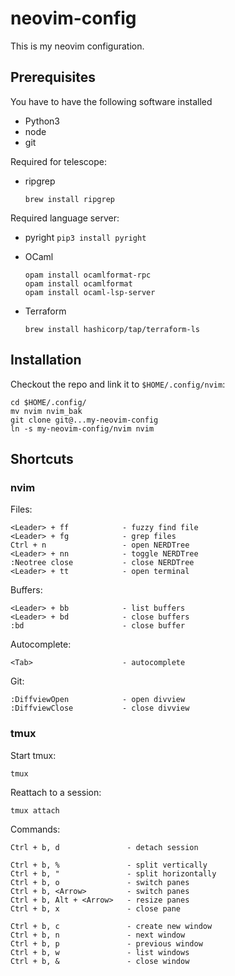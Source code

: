 # neovim-config

This is my neovim configuration.

## Prerequisites

You have to have the following software installed

* Python3
* node
* git

Required for telescope:
* ripgrep
    ```
    brew install ripgrep
    ```

Required language server:

* pyright
    `pip3 install pyright`

* OCaml
    ```
    opam install ocamlformat-rpc
    opam install ocamlformat
    opam install ocaml-lsp-server
    ```
* Terraform
    ```
    brew install hashicorp/tap/terraform-ls
    ```

## Installation

Checkout the repo and link it to `$HOME/.config/nvim`:

    cd $HOME/.config/
    mv nvim nvim_bak
    git clone git@...my-neovim-config
    ln -s my-neovim-config/nvim nvim


## Shortcuts

### nvim

Files:
```
<Leader> + ff            - fuzzy find file
<Leader> + fg            - grep files
Ctrl + n                 - open NERDTree
<Leader> + nn            - toggle NERDTree
:Neotree close           - close NERDTree
<Leader> + tt            - open terminal
```

Buffers:
```
<Leader> + bb            - list buffers
<Leader> + bd            - close buffers
:bd                      - close buffer
```

Autocomplete:
```
<Tab>                    - autocomplete
```

Git:
```
:DiffviewOpen            - open divview
:DiffviewClose           - close divview
```

### tmux

Start tmux:

    tmux

Reattach to a session:

    tmux attach

Commands:
```
Ctrl + b, d               - detach session

Ctrl + b, %               - split vertically
Ctrl + b, "               - split horizontally
Ctrl + b, o               - switch panes
Ctrl + b, <Arrow>         - switch panes
Ctrl + b, Alt + <Arrow>   - resize panes
Ctrl + b, x               - close pane

Ctrl + b, c               - create new window
Ctrl + b, n               - next window
Ctrl + b, p               - previous window
Ctrl + b, w               - list windows
Ctrl + b, &               - close window
```
